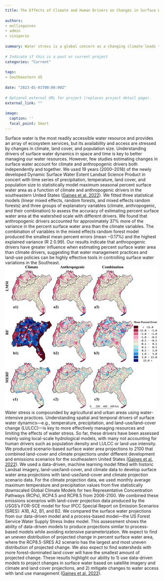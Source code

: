 ```yaml
---
title: The Effects of Climate and Human Drivers on Changes in Surface Water in the Southeastern United States

authors:
- molliegaines
- admin
- viniperin

summary: Water stress is a global concern as a changing climate leads to variations in weather patterns and agricultural and urban areas continue to use water-intensive practices. Understanding spatial and temporal factors of surface water dynamics is key to better managing our resources and limiting the effects of water stress. However, many of the models we currently have for estimating changes in surface water do not account for human drivers such as land cover change or land use intensity. In this study, we assessed how different climate and anthropogenic drivers affect the variability of surface water in the Southeastern United States, an area that has experienced more land cover change than any other region in the country. 

# Indicate if this is a past or current project
categories: "Current"

tags:
- Southeastern US

date: "2023-01-01T00:00:00Z"

# Optional external URL for project (replaces project detail page).
external_link: ""

image:
  caption: ''
  focal_point: Smart
---
```


Surface water is the most readily accessible water resource and provides an array of ecosystem services, but its availability and access are stressed by changes in climate, land cover, and population size. Understanding drivers of surface water dynamics in space and time is key to better managing our water resources. However, few studies estimating changes in surface water account for climate and anthropogenic drivers both independently and together. We used 19 years (2000–2018) of the newly developed Dynamic Surface Water Extent Landsat Science Product in concert with time series of precipitation, temperature, land cover, and population size to statistically model maximum seasonal percent surface water area as a function of climate and anthropogenic drivers in the southeastern United States (<a href="https://agupubs.onlinelibrary.wiley.com/doi/full/10.1029/2021WR031484">Gaines et al. 2022</a>). We fitted three statistical models (linear mixed effects, random forests, and mixed effects random forests) and three groups of explanatory variables (climate, anthropogenic, and their combination) to assess the accuracy of estimating percent surface water area at the watershed scale with different drivers. We found that anthropogenic drivers accounted for approximately 37% more of the variance in the percent surface water area than the climate variables. The combination of variables in the mixed effects random forest model produced the smallest mean percent errors (mean −0.17%) and the highest explained variance (R 2 0.99). Our results indicate that anthropogenic drivers have greater influence when estimating percent surface water area than climate drivers, suggesting that water management practices and land-use policies can be highly effective tools in controlling surface water variations in the Southeast.
<img src="map.jpg">
Water stress is compounded by agricultural and urban areas using water-intensive practices. Understanding spatial and temporal drivers of surface water dynamics—e.g., temperature, precipitation, and land-use/land-cover change (LULCC)—is key to more effectively managing resources and limiting the effects of water stress. So far, these drivers have been assessed mainly using local-scale hydrological models, with many not accounting for human drivers such as population density and LULCC or land use intensity. We produced scenario-based surface water area projections to 2100 that combined land-cover and climate projections under different development and emissions scenarios for the southeastern United States (<a href="https://agupubs.onlinelibrary.wiley.com/doi/full/10.1029/2021WR031484">Gaines et al. 2022</a>). We used a data-driven, machine learning model fitted with historic Landsat imagery, land-use/land-cover, and climate data to develop surface water area projections with land-use/land-cover and climate projection scenario data. For the climate projection data, we used monthly average maximum temperature and precipitation values from five statistically downscaled Global Climate Models for two Representative Concentration Pathways (RCPs), RCP4.5 and RCP8.5 from 2006-2100. We combined these emissions scenarios with land-cover projection data produced by the USGS’s FOR-SCE model for four IPCC Special Report on Emission Scenarios (SRES): A1B, A2, B1, and B2. We compared the surface water projections from our data-driven model and a process-based model—the US Forest Service Water Supply Stress Index model. This assessment shows the ability of data-driven models to produce projections similar to process-based models while avoiding extensive parameterization. We expect to find an uneven distribution of projected change in percent surface water area, where the RCP8.5-SRES A2 scenario has the largest and most uneven distribution of projected change. We also expect to find watersheds with more forest-dominated land cover will have the smallest amount of projected change. These results highlight our ability to 1) use data-driven models to project changes in surface water based on satellite imagery and climate and land cover projections, and 2) mitigate changes to water access with land use management (<a href="https://agu.confex.com/agu/fm22/meetingapp.cgi/Paper/1118175">Gaines et al. 2022</a>).


